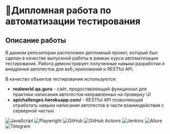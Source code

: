 # 🎯Дипломная работа по автоматизации тестирования

## Описание работы
В данном репозитории расположен дипломный проект, который был сделан в качестве выпускной работы в рамках курса автоматизации тестирования. Работа демонстрирует полученные навыки разработки и внедрения автотестов для веб_приложений и RESTful API.

В качество объектов тестирования используются:

* **realworld.qa.guru** - сайт, предоставляющий функционал для практики написания автотестов направленных на проверку UI
* **apichallenges.herokuapp.com/** - RESTful API позволяющий отработать навыки написания автотестов в части взаимодействия с серверной частью

![JavaScript](https://img.shields.io/badge/-JavaScript-%23F7DF1E?logo=javascript&logoColor=black)
![Playwright](https://img.shields.io/badge/-Playwright-%2345ba4b?logo=playwright&logoColor=white)
![GitHub](https://img.shields.io/badge/-GitHub-%23181717?logo=github)
![GitHub Actions](https://img.shields.io/badge/-GitHub_Actions-%232088FF?logo=github-actions&logoColor=white)
![Jenkins](https://img.shields.io/badge/-Jenkins-%23D24939?logo=jenkins&logoColor=white)
![Allure](https://img.shields.io/badge/-Allure-%23FF6A00?logo=allure&logoColor=white)
![Telegram](https://img.shields.io/badge/-Telegram-%2326A5E4?logo=telegram&logoColor=white)